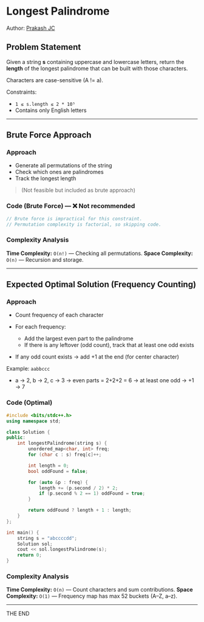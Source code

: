 # Longest Palindrome

Author: [Prakash JC](https://prakash079513.github.io)

## Problem Statement

Given a string **s** containing uppercase and lowercase letters, return the **length** of the longest palindrome that can be built with those characters.

Characters are case-sensitive (A != a).

Constraints:

- `1 ≤ s.length ≤ 2 * 10⁵`
- Contains only English letters

---

## Brute Force Approach

### Approach

- Generate all permutations of the string
- Check which ones are palindromes
- Track the longest length

> (Not feasible but included as brute approach)

### Code (Brute Force) — ❌ Not recommended

```cpp
// Brute force is impractical for this constraint.
// Permutation complexity is factorial, so skipping code.
```

### Complexity Analysis

**Time Complexity:** `O(n!)` — Checking all permutations.
**Space Complexity:** `O(n)` — Recursion and storage.

---

## Expected Optimal Solution (Frequency Counting)

### Approach

- Count frequency of each character
- For each frequency:

  - Add the largest even part to the palindrome
  - If there is any leftover (odd count), track that at least one odd exists

- If any odd count exists → add +1 at the end (for center character)

Example: `aabbccc`

- a → 2, b → 2, c → 3 → even parts = 2+2+2 = 6 → at least one odd → +1 → 7

### Code (Optimal)

```cpp
#include <bits/stdc++.h>
using namespace std;

class Solution {
public:
    int longestPalindrome(string s) {
        unordered_map<char, int> freq;
        for (char c : s) freq[c]++;

        int length = 0;
        bool oddFound = false;

        for (auto &p : freq) {
            length += (p.second / 2) * 2;
            if (p.second % 2 == 1) oddFound = true;
        }

        return oddFound ? length + 1 : length;
    }
};

int main() {
    string s = "abccccdd";
    Solution sol;
    cout << sol.longestPalindrome(s);
    return 0;
}
```

### Complexity Analysis

**Time Complexity:** `O(n)` — Count characters and sum contributions.
**Space Complexity:** `O(1)` — Frequency map has max 52 buckets (A–Z, a–z).

---

THE END
